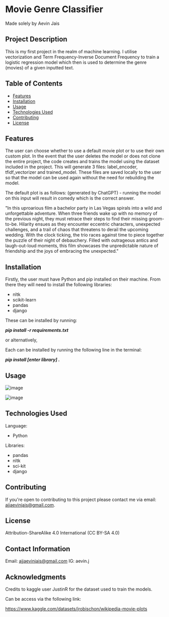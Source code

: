 # Movie Genre Classifier

Made solely by Aevin Jais

## Project Description

This is my first project in the realm of machine learning. I utilise vectorization and Term Frequency-Inverse Document Frequency to train a logistic regression model which then is used to determine the genre (movies) of a given inputted text.

## Table of Contents

- [Features](#features)
- [Installation](#installation)
- [Usage](#Usage)
- [Technologies Used](#technologies-used)
- [Contributing](#contributing)
- [License](#license)

## Features

The user can choose whether to use a default movie plot or to use their own custom plot. In the event that the user deletes the model or does not clone the entire project, the code creates and trains the model using the dataset included in the project. This will generate 3 files: label_encoder, tfidf_vectorizer and trained_model. These files are saved locally to the user so that the model can be used again without the need for rebuilding the model.

The default plot is as follows: (generated by ChatGPT) - running the model on this input will result in comedy which is the correct answer.

"In this uproarious film a bachelor party in Las Vegas spirals into a wild and unforgettable adventure. When three friends wake up with no memory of the previous night, they must retrace their steps to find their missing groom-to-be. Hilarity ensues as they encounter eccentric characters, unexpected challenges, and a trail of chaos that threatens to derail the upcoming wedding. With the clock ticking, the trio races against time to piece together the puzzle of their night of debauchery. Filled with outrageous antics and laugh-out-loud moments, this film showcases the unpredictable nature of friendship and the joys of embracing the unexpected."

## Installation

Firstly, the user must have Python and pip installed on their machine. From there they will need to install the following libraries:

- nltk
- scikit-learn
- pandas
- django

These can be installed by running:

***pip install -r requirements.txt***

or alternatively,

Each can be installed by running the following line in the terminal: 

***pip install [enter library] .***

## Usage

![image](https://github.com/aevinj/MovieGenreClassifier/assets/64698098/5702a3e8-5c87-4f3a-82dd-52049cb76c68)

![image](https://github.com/aevinj/MovieGenreClassifier/assets/64698098/aa05fb8e-693b-4c4f-8b40-511cd6afa4b1)

## Technologies Used

Language:
 - Python

Libraries:
 - pandas
 - nltk
 - sci-kit
 - django

## Contributing

If you're open to contributing to this project please contact me via email: ajjaevinjais@gmail.com.

## License

Attribution-ShareAlike 4.0 International (CC BY-SA 4.0)

## Contact Information

Email: ajjaevinjais@gmail.com
IG: aevin.j

## Acknowledgments

Credits to kaggle user JustinR for the dataset used to train the models.

Can be access via the following link:

https://www.kaggle.com/datasets/jrobischon/wikipedia-movie-plots
